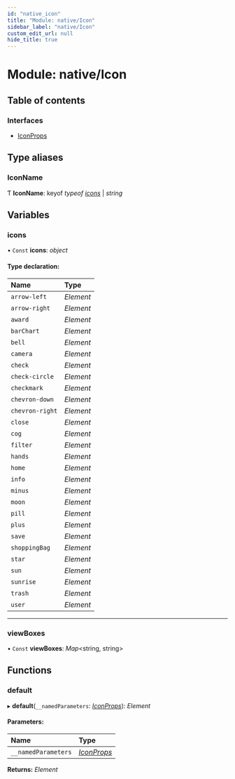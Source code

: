```yaml
---
id: "native_icon"
title: "Module: native/Icon"
sidebar_label: "native/Icon"
custom_edit_url: null
hide_title: true
---
```


# Module: native/Icon

## Table of contents

### Interfaces

- [IconProps](../interfaces/native_icon.iconprops.md)

## Type aliases

### IconName

Ƭ **IconName**: keyof *typeof* [*icons*](native_icon.md#icons) \| *string*

## Variables

### icons

• `Const` **icons**: *object*

#### Type declaration:

Name | Type |
:------ | :------ |
`arrow-left` | *Element* |
`arrow-right` | *Element* |
`award` | *Element* |
`barChart` | *Element* |
`bell` | *Element* |
`camera` | *Element* |
`check` | *Element* |
`check-circle` | *Element* |
`checkmark` | *Element* |
`chevron-down` | *Element* |
`chevron-right` | *Element* |
`close` | *Element* |
`cog` | *Element* |
`filter` | *Element* |
`hands` | *Element* |
`home` | *Element* |
`info` | *Element* |
`minus` | *Element* |
`moon` | *Element* |
`pill` | *Element* |
`plus` | *Element* |
`save` | *Element* |
`shoppingBag` | *Element* |
`star` | *Element* |
`sun` | *Element* |
`sunrise` | *Element* |
`trash` | *Element* |
`user` | *Element* |

___

### viewBoxes

• `Const` **viewBoxes**: *Map*<string, string\>

## Functions

### default

▸ **default**(`__namedParameters`: [*IconProps*](../interfaces/native_icon.iconprops.md)): *Element*

#### Parameters:

Name | Type |
:------ | :------ |
`__namedParameters` | [*IconProps*](../interfaces/native_icon.iconprops.md) |

**Returns:** *Element*
